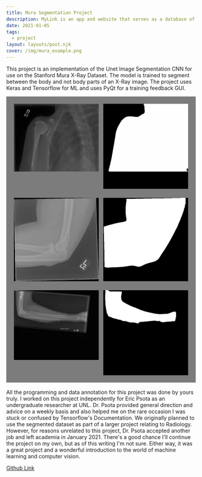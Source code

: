 ```yaml
---
title: Mura Segmentation Project
description: MyLink is an app and website that serves as a database of all charitable organizations in Lincoln, NE.
date: 2021-01-05
tags:
  - project
layout: layouts/post.njk
cover: /img/mura_example.png
---
```

This project is an implementation of the Unet Image Segmentation CNN for use on the Stanford Mura X-Ray Dataset. The model is trained to segment between the body and not body parts of an X-Ray image. The project uses Keras and Tensorflow for ML and uses PyQt for a training feedback GUI.

![Some training examples](/img/mura_example.png)

All the programming and data annotation for this project was done by yours truly. I worked on this project independently for Eric Psota as an undergraduate researcher at UNL. Dr. Psota provided general direction and advice on a weekly basis and also helped me on the rare occasion I was stuck or confused by Tensorflow's Documentation. We originally planned to use the segmented dataset as part of a larger project relating to Radiology. However, for reasons unrelated to this project, Dr. Psota accepted another job and left academia in January 2021. There's a good chance I'll continue the project on my own, but as of this writing I'm not sure. Either way, it was a great project and a wonderful introduction to the world of machine learning and computer vision.

[Github Link](https://github.com/lukeboi/mura-segmentation)